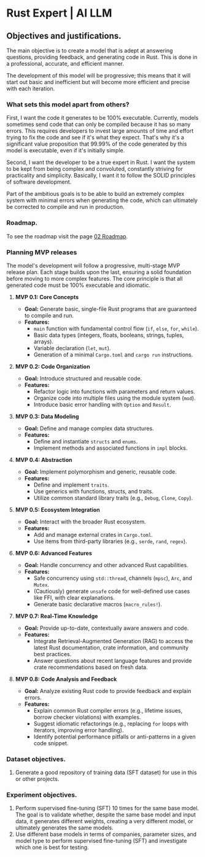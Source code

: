 # Rust Expert | AI LLM

## Objectives and justifications.

The main objective is to create a model that is adept at answering questions, providing feedback, and generating code in Rust. This is done in a professional, accurate, and efficient manner.

The development of this model will be progressive; this means that it will start out basic and inefficient but will become more efficient and precise with each iteration.

### What sets this model apart from others?

First, I want the code it generates to be 100% executable. Currently, models sometimes send code that can only be compiled because it has so many errors. This requires developers to invest large amounts of time and effort trying to fix the code and see if it's what they expect. That's why it's a significant value proposition that 99.99% of the code generated by this model is executable, even if it's initially simple.

Second, I want the developer to be a true expert in Rust. I want the system to be kept from being complex and convoluted, constantly striving for practicality and simplicity. Basically, I want it to follow the SOLID principles of software development.

Part of the ambitious goals is to be able to build an extremely complex system with minimal errors when generating the code, which can ultimately be corrected to compile and run in production.

### Roadmap.

To see the roadmap visit the page [02 Roadmap](02-roadmap.md).

### Planning MVP releases

The model's development will follow a progressive, multi-stage MVP release plan. Each stage builds upon the last, ensuring a solid foundation before moving to more complex features. The core principle is that all generated code must be 100% executable and idiomatic.

1. **MVP 0.1: Core Concepts**
   * **Goal:** Generate basic, single-file Rust programs that are guaranteed to compile and run.
   * **Features:**
     * `main` function with fundamental control flow (`if`, `else`, `for`, `while`).
     * Basic data types (integers, floats, booleans, strings, tuples, arrays).
     * Variable declaration (`let`, `mut`).
     * Generation of a minimal `Cargo.toml` and `cargo run` instructions.

2. **MVP 0.2: Code Organization**
   * **Goal:** Introduce structured and reusable code.
   * **Features:**
     * Refactor logic into functions with parameters and return values.
     * Organize code into multiple files using the module system (`mod`).
     * Introduce basic error handling with `Option` and `Result`.

3. **MVP 0.3: Data Modeling**
   * **Goal:** Define and manage complex data structures.
   * **Features:**
     * Define and instantiate `structs` and `enums`.
     * Implement methods and associated functions in `impl` blocks.

4. **MVP 0.4: Abstraction**
   * **Goal:** Implement polymorphism and generic, reusable code.
   * **Features:**
     * Define and implement `traits`.
     * Use generics with functions, structs, and traits.
     * Utilize common standard library traits (e.g., `Debug`, `Clone`, `Copy`).

5. **MVP 0.5: Ecosystem Integration**
   * **Goal:** Interact with the broader Rust ecosystem.
   * **Features:**
     * Add and manage external crates in `Cargo.toml`.
     * Use items from third-party libraries (e.g., `serde`, `rand`, `regex`).

6. **MVP 0.6: Advanced Features**
   * **Goal:** Handle concurrency and other advanced Rust capabilities.
   * **Features:**
     * Safe concurrency using `std::thread`, channels (`mpsc`), `Arc`, and `Mutex`.
     * (Cautiously) generate `unsafe` code for well-defined use cases like FFI, with clear explanations.
     * Generate basic declarative macros (`macro_rules!`).

7. **MVP 0.7: Real-Time Knowledge**
   * **Goal:** Provide up-to-date, contextually aware answers and code.
   * **Features:**
     * Integrate Retrieval-Augmented Generation (RAG) to access the latest Rust documentation, crate information, and community best practices.
     * Answer questions about recent language features and provide crate recommendations based on fresh data.

8. **MVP 0.8: Code Analysis and Feedback**
   * **Goal:** Analyze existing Rust code to provide feedback and explain errors.
   * **Features:**
     * Explain common Rust compiler errors (e.g., lifetime issues, borrow checker violations) with examples.
     * Suggest idiomatic refactorings (e.g., replacing `for` loops with iterators, improving error handling).
     * Identify potential performance pitfalls or anti-patterns in a given code snippet.

### Dataset objectives.

1. Generate a good repository of training data (SFT dataset) for use in this or other projects.

### Experiment objectives.

1. Perform supervised fine-tuning (SFT) 10 times for the same base model. The goal is to validate whether, despite the same base model and input data, it generates different weights, creating a very different model, or ultimately generates the same models.
2. Use different base models in terms of companies, parameter sizes, and model type to perform supervised fine-tuning (SFT) and investigate which one is best for testing.

